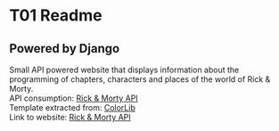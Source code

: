 # T01 Readme
## Powered by Django

Small API powered website that displays information about the programming of chapters, characters and places of the world of Rick & Morty.\
API consumption: [Rick & Morty API](https://rickandmortyapi.com/documentation)\
Template extracted from:  [ColorLib](https://colorlib.com/wp/template/responsive-table-v1/)\
Link to website: [Rick & Morty API](https://barria-t01.herokuapp.com)

